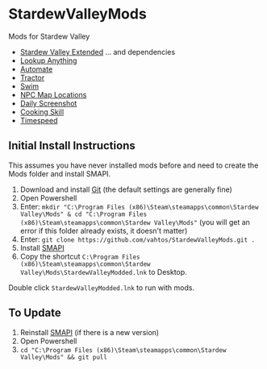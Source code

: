 # StardewValleyMods
Mods for Stardew Valley

* [Stardew Valley Extended](https://www.nexusmods.com/stardewvalley/mods/3753?tab=description) ... and dependencies
* [Lookup Anything](https://www.nexusmods.com/stardewvalley/mods/541)
* [Automate](https://www.nexusmods.com/stardewvalley/mods/1063)
* [Tractor](https://www.nexusmods.com/stardewvalley/mods/1401)
* [Swim](https://www.nexusmods.com/stardewvalley/mods/6326)
* [NPC Map Locations](https://www.nexusmods.com/stardewvalley/mods/239)
* [Daily Screenshot](https://www.nexusmods.com/stardewvalley/mods/4779)
* [Cooking Skill](https://www.nexusmods.com/stardewvalley/mods/522)
* [Timespeed](https://www.nexusmods.com/stardewvalley/mods/169)

## Initial Install Instructions
This assumes you have never installed mods before and need to create the Mods folder and install SMAPI.
1. Download and install [Git](https://git-scm.com/download/win) (the default settings are generally fine)
2. Open Powershell
3. Enter: `mkdir "C:\Program Files (x86)\Steam\steamapps\common\Stardew Valley\Mods" & cd "C:\Program Files (x86)\Steam\steamapps\common\Stardew Valley\Mods"`
(you will get an error if this folder already exists, it doesn't matter)
4. Enter: `git clone https://github.com/vahtos/StardewValleyMods.git .`
5. Install [SMAPI](https://smapi.io/)
6. Copy the shortcut `C:\Program Files (x86)\Steam\steamapps\common\Stardew Valley\Mods\StardewValleyModded.lnk` to Desktop.

Double click `StardewValleyModded.lnk` to run with mods.

## To Update
1. Reinstall [SMAPI](https://smapi.io/) (if there is a new version)
2. Open Powershell
3. `cd "C:\Program Files (x86)\Steam\steamapps\common\Stardew Valley\Mods" && git pull`
